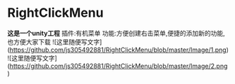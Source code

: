 # RightClickMenu
<b>这是一个unity工程</b>
插件:有机菜单
功能:方便创建右击菜单,便捷的添加新的功能,也方便大家下载
![这里随便写文字]
(https://github.com/js305492881/RightClickMenu/blob/master/Image/1.png)
![这里随便写文字]
(https://github.com/js305492881/RightClickMenu/blob/master/Image/2.png)
